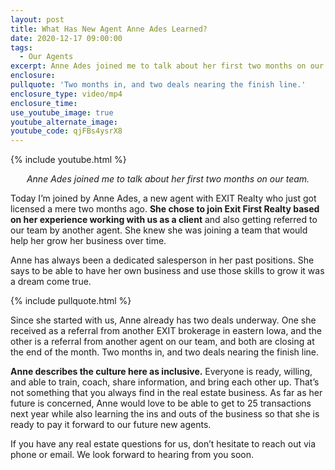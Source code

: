 ```yaml
---
layout: post
title: What Has New Agent Anne Ades Learned?
date: 2020-12-17 09:00:00
tags:
  - Our Agents
excerpt: Anne Ades joined me to talk about her first two months on our team.
enclosure:
pullquote: 'Two months in, and two deals nearing the finish line.'
enclosure_type: video/mp4
enclosure_time:
use_youtube_image: true
youtube_alternate_image:
youtube_code: qjFBs4ysrX8
---
```


{% include youtube.html %}

<p style="text-align: center;"><em>Anne Ades joined me to talk about her first two months on our team.</em></p>

Today I’m joined by Anne Ades, a new agent with EXIT Realty who just got licensed a mere two months ago. **She chose to join Exit First Realty based on her experience working with us as a client** and also getting referred to our team by another agent. She knew she was joining a team that would help her grow her business over time.

Anne has always been a dedicated salesperson in her past positions. She says to be able to have her own business and use those skills to grow it was a dream come true.

{% include pullquote.html %}

Since she started with us, Anne already has two deals underway. One she received as a referral from another EXIT brokerage in eastern Iowa, and the other is a referral from another agent on our team, and both are closing at the end of the month. Two months in, and two deals nearing the finish line.

**Anne describes the culture here as inclusive.** Everyone is ready, willing, and able to train, coach, share information, and bring each other up. That’s not something that you always find in the real estate business. As far as her future is concerned, Anne would love to be able to get to 25 transactions next year while also learning the ins and outs of the business so that she is ready to pay it forward to our future new agents.

If you have any real estate questions for us, don’t hesitate to reach out via phone or email. We look forward to hearing from you soon.
